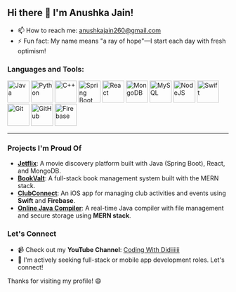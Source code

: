 ## Hi there 👋 I'm Anushka Jain!

<!--
Welcome to my GitHub profile! I'm a passionate technologist, full-stack developer, and problem solver.
-->

- 📫 How to reach me: [anushkajain260@gmail.com](mailto:anushkajain260@gmail.com)
- ⚡ Fun fact: My name means "a ray of hope"—I start each day with fresh optimism!

### Languages and Tools:

<p align="left">
  <img src="https://cdn.jsdelivr.net/gh/devicons/devicon/icons/java/java-original-wordmark.svg" alt="Java" width="50" height="50" style="display:inline-block;"/>
  <img src="https://cdn.jsdelivr.net/gh/devicons/devicon/icons/python/python-original.svg" alt="Python" width="50" height="50" style="display:inline-block;"/>
  <img src="https://cdn.jsdelivr.net/gh/devicons/devicon/icons/cplusplus/cplusplus-original.svg" alt="C++" width="50" height="50" style="display:inline-block;"/>
  <img src="https://cdn.jsdelivr.net/gh/devicons/devicon/icons/spring/spring-original.svg" alt="Spring Boot" width="50" height="50" style="display:inline-block;"/>
  <img src="https://cdn.jsdelivr.net/gh/devicons/devicon/icons/react/react-original.svg" alt="React" width="50" height="50" style="display:inline-block;"/>
  <img src="https://cdn.jsdelivr.net/gh/devicons/devicon/icons/mongodb/mongodb-original.svg" alt="MongoDB" width="50" height="50" style="display:inline-block;"/>
  <img src="https://cdn.jsdelivr.net/gh/devicons/devicon/icons/mysql/mysql-original.svg" alt="MySQL" width="50" height="50" style="display:inline-block;"/>
  <img src="https://cdn.jsdelivr.net/gh/devicons/devicon/icons/nodejs/nodejs-original.svg" alt="NodeJS" width="50" height="50" style="display:inline-block;"/>
  <img src="https://cdn.jsdelivr.net/gh/devicons/devicon/icons/swift/swift-original.svg" alt="Swift" width="50" height="50" style="display:inline-block;"/>
  <img src="https://cdn.jsdelivr.net/gh/devicons/devicon/icons/git/git-original.svg" alt="Git" width="50" height="50" style="display:inline-block;"/>
  <img src="https://cdn.jsdelivr.net/gh/devicons/devicon/icons/github/github-original.svg" alt="GitHub" width="50" height="50" style="display:inline-block;"/>
  <img src="https://cdn.jsdelivr.net/gh/devicons/devicon/icons/firebase/firebase-plain.svg" alt="Firebase" width="50" height="50" style="display:inline-block;"/>
</p>

---

### Projects I'm Proud Of

- **[Jetflix](https://github.com/AnushkaJainCoder/Jetflix)**: A movie discovery platform built with Java (Spring Boot), React, and MongoDB.
- **[BookValt](https://github.com/AnushkaJainCoder/BookValt)**: A full-stack book management system built with the MERN stack.
- **[ClubConnect](https://github.com/AnushkaJainCoder/ClubConnect)**: An iOS app for managing club activities and events using **Swift** and **Firebase**.
- **[Online Java Compiler](https://github.com/AnushkaJainCoder/OnlineJavaCompiler)**: A real-time Java compiler with file management and secure storage using **MERN stack**.

### Let's Connect

- 📹 Check out my **YouTube Channel**: [Coding With Didiiiiii](https://youtube.com/@DiiCodeJain)
- 💼 I'm actively seeking full-stack or mobile app development roles. Let's connect!

Thanks for visiting my profile! 😄
